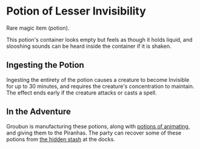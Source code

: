 # Potion of Lesser Invisibility

Rare magic item (potion).

This potion's container looks empty but feels as though it holds liquid, and slooshing sounds can be heard inside the container if it is shaken.

## Ingesting the Potion

Ingesting the entirety of the potion causes a creature to become Invisible for up to 30 minutes, and requires the creature's concentration to maintain.
The effect ends early if the creature attacks or casts a spell.

## In the Adventure

Groubun is manufacturing these potions, along with [potions of animating](./potion-of-animating.md), and giving them to the Piranhas.
The party can recover some of these potions from [the hidden stash](../scenes/04-scouting-the-docks.md#investigations-the-bridge-underpass) at the docks.
